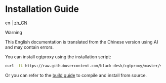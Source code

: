 <!--
SPDX-FileCopyrightText: 2025 Chen Linxuan <me@black-desk.cn>

SPDX-License-Identifier: MIT
-->

# Installation Guide

en | [zh_CN](./install.zh_CN.md)

<!-- Do not remove this warning when updating documentation -->

> [!WARNING]
>
> This English documentation is translated from the Chinese version using AI and
> may contain errors.

You can install cgtproxy using the installation script:

```bash
curl -fL https://raw.githubusercontent.com/black-desk/cgtproxy/master/scripts/get.sh | bash
```

Or you can refer to the [build guide](./build.md) to compile and install from
source.
